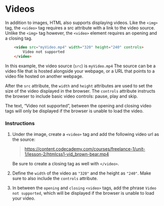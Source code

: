 # Videos

In addition to images, HTML also supports displaying videos. Like the `<img>` tag, the `<video>` tag requires a src attribute with a link to the video source. Unlike the `<img>` tag however, the `<video>` element requires an opening and a closing tag.

``` HTML
    <video src="myVideo.mp4" width="320" height="240" controls>
        Video not supported
    </video>
```

In this example, the video source (`src`) is `myVideo.mp4` The source can be a video file that is hosted alongside your webpage, or a URL that points to a video file hosted on another webpage.

After the `src` attribute, the `width` and `height` attributes are used to set the size of the video displayed in the browser. The `controls` attribute instructs the browser to include basic video controls: pause, play and skip.

The text, “Video not supported”, between the opening and closing video tags will only be displayed if the browser is unable to load the video.

### Instructions

1. Under the image, create a `<video>` tag and add the following video url as the source:
    > https://content.codecademy.com/courses/freelance-1/unit-1/lesson-2/htmlcss1-vid_brown-bear.mp4

    Be sure to create a closing tag as well with `</video>`.

2. Define the `width` of the video as `"320"` and the height as `"240"`. Make sure to also include the `controls` attribute.

3. In between the `opening` and `closing` `<video>` tags, add the phrase `Video not supported`, which will be displayed if the browser is unable to load your video.
